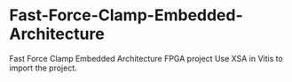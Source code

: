# Fast-Force-Clamp-Embedded-Architecture
Fast Force Clamp Embedded Architecture FPGA project
Use XSA in Vitis to import the project.
